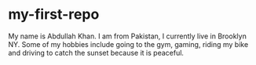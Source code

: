 # my-first-repo
My name is Abdullah Khan. I am from Pakistan, I currently live in Brooklyn NY. Some of my hobbies include going to the gym, gaming, riding my bike and driving to catch the sunset because it is peaceful. 